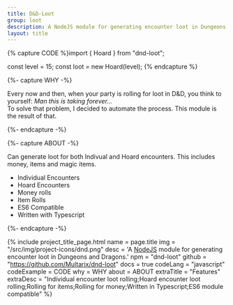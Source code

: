 ```yaml
---
title: D&D-Loot
group: loot
description: A NodeJS module for generating encounter loot in Dungeons and Dragons.
layout: title
---
```


{% capture CODE %}import { Hoard } from "dnd-loot";

const level = 15;
const loot = new Hoard(level);
{% endcapture %}


{%- capture WHY -%}
<p>Every now and then, when your party is rolling for loot in D&D, you think to yourself: <wbr><i>Man this is taking forever...</i><br>
To solve that problem, I decided to automate the process. This module is the result of that.</p>
{%- endcapture -%}

{%- capture ABOUT -%}
<p>Can generate loot for both Indivual and Hoard encounters. This includes money, items and magic items.</p>
<ul>
	<li>Individual Encounters</li>
	<li>Hoard Encounters</li>
	<li>Money rolls</li>
	<li>Item Rolls</li>
	<li>ES6 Compatible</li>
	<li>Written with Typescript</li>
</ul>
{%- endcapture -%}


{% include project_title_page.html
	name		= page.title
	img			= "/src/img/project-icons/dnd.png"
	desc		= 'A <a class="open-in-new" href="https://nodejs.org">NodeJS</a> module for generating<br>encounter loot in Dungeons and Dragons.'
	npm			= "dnd-loot"
	github		= "https://github.com/Multarix/dnd-loot"
	docs		= true
	codeLang	= "javascript"
	codeExample	= CODE
	why			= WHY
	about 		= ABOUT
	extraTitle	= "Features"
	extraDesc	= "Individual encounter loot rolling;Hoard encounter loot rolling;Rolling for items;Rolling for money;Written in Typescript;ES6 module compatible"
%}